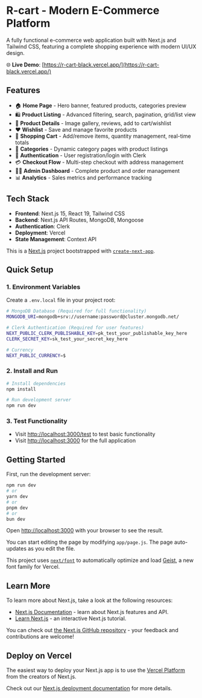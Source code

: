 # R-cart - Modern E-Commerce Platform

A fully functional e-commerce web application built with Next.js and Tailwind CSS, featuring a complete shopping experience with modern UI/UX design.

🌐 **Live Demo**: [https://r-cart-black.vercel.app/](https://r-cart-black.vercel.app/)

## Features

- 🏠 **Home Page** - Hero banner, featured products, categories preview
- 🛍️ **Product Listing** - Advanced filtering, search, pagination, grid/list view
- 📱 **Product Details** - Image gallery, reviews, add to cart/wishlist
- ❤️ **Wishlist** - Save and manage favorite products
- 🛒 **Shopping Cart** - Add/remove items, quantity management, real-time totals
- 📂 **Categories** - Dynamic category pages with product listings
- 🔐 **Authentication** - User registration/login with Clerk
- 💳 **Checkout Flow** - Multi-step checkout with address management
- 👨‍💼 **Admin Dashboard** - Complete product and order management
- 📊 **Analytics** - Sales metrics and performance tracking

## Tech Stack

- **Frontend**: Next.js 15, React 19, Tailwind CSS
- **Backend**: Next.js API Routes, MongoDB, Mongoose
- **Authentication**: Clerk
- **Deployment**: Vercel
- **State Management**: Context API

This is a [Next.js](https://nextjs.org) project bootstrapped with [`create-next-app`](https://github.com/vercel/next.js/tree/canary/packages/create-next-app).

## Quick Setup

### 1. Environment Variables
Create a `.env.local` file in your project root:

```bash
# MongoDB Database (Required for full functionality)
MONGODB_URI=mongodb+srv://username:password@cluster.mongodb.net/

# Clerk Authentication (Required for user features)
NEXT_PUBLIC_CLERK_PUBLISHABLE_KEY=pk_test_your_publishable_key_here
CLERK_SECRET_KEY=sk_test_your_secret_key_here

# Currency
NEXT_PUBLIC_CURRENCY=$
```

### 2. Install and Run
```bash
# Install dependencies
npm install

# Run development server
npm run dev
```

### 3. Test Functionality
- Visit [http://localhost:3000/test](http://localhost:3000/test) to test basic functionality
- Visit [http://localhost:3000](http://localhost:3000) for the full application

## Getting Started

First, run the development server:

```bash
npm run dev
# or
yarn dev
# or
pnpm dev
# or
bun dev
```

Open [http://localhost:3000](http://localhost:3000) with your browser to see the result.

You can start editing the page by modifying `app/page.js`. The page auto-updates as you edit the file.

This project uses [`next/font`](https://nextjs.org/docs/app/building-your-application/optimizing/fonts) to automatically optimize and load [Geist](https://vercel.com/font), a new font family for Vercel.

## Learn More

To learn more about Next.js, take a look at the following resources:

- [Next.js Documentation](https://nextjs.org/docs) - learn about Next.js features and API.
- [Learn Next.js](https://nextjs.org/learn) - an interactive Next.js tutorial.

You can check out [the Next.js GitHub repository](https://github.com/vercel/next.js) - your feedback and contributions are welcome!

## Deploy on Vercel

The easiest way to deploy your Next.js app is to use the [Vercel Platform](https://vercel.com/new?utm_medium=default-template&filter=next.js&utm_source=create-next-app&utm_campaign=create-next-app-readme) from the creators of Next.js.

Check out our [Next.js deployment documentation](https://nextjs.org/docs/app/building-your-application/deploying) for more details.
